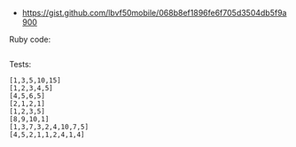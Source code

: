 - https://gist.github.com/lbvf50mobile/068b8ef1896fe6f705d3504db5f9a900

Ruby code:
```Ruby
```

Tests:
```
[1,3,5,10,15]
[1,2,3,4,5]
[4,5,6,5]
[2,1,2,1]
[1,2,3,5]
[8,9,10,1]
[1,3,7,3,2,4,10,7,5]
[4,5,2,1,1,2,4,1,4]
```
